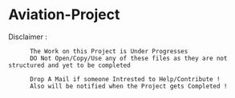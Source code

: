 # Aviation-Project
Disclaimer :

          The Work on this Project is Under Progresses
          DO Not Open/Copy/Use any of these files as they are not structured and yet to be completed

          Drop A Mail if someone Intrested to Help/Contribute !
          Also will be notified when the Project gets Completed !
